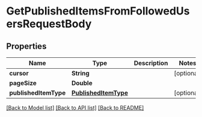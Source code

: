 # GetPublishedItemsFromFollowedUsersRequestBody

## Properties
Name | Type | Description | Notes
------------ | ------------- | ------------- | -------------
**cursor** | **String** |  | [optional] 
**pageSize** | **Double** |  | 
**publishedItemType** | [**PublishedItemType**](PublishedItemType.md) |  | [optional] 

[[Back to Model list]](../README.md#documentation-for-models) [[Back to API list]](../README.md#documentation-for-api-endpoints) [[Back to README]](../README.md)


